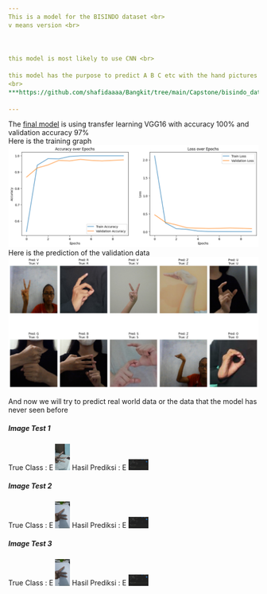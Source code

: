 ```yaml
---
This is a model for the BISINDO dataset <br>
v means version <br>



this model is most likely to use CNN <br>

this model has the purpose to predict A B C etc with the hand pictures that are in the dataset <br>
<br>
***https://github.com/shafidaaaa/Bangkit/tree/main/Capstone/bisindo_data***

---
```


The [final model](https://github.com/shafidaaaa/Bangkit/blob/main/Capstone/model/final%20model/Bisindo.ipynb) is using transfer learning VGG16 with accuracy 100% and validation accuracy 97%
<br>
Here is the training graph 
<br>
<img src="https://github.com/shafidaaaa/Bangkit/blob/main/Capstone/model/final%20model/covmatrix.png">
<br>
Here is the prediction of the validation data 
<br>
<img src="https://github.com/shafidaaaa/Bangkit/blob/main/Capstone/model/final%20model/output.png">
<br>

And now we will try to predict real world data or the data that the model has never seen before

<h5>Image Test 1</h5>
True Class : E
<img src="https://github.com/shafidaaaa/Bangkit/blob/main/Capstone/bisindo_data/real_data/test1.jpg" width="30px">
Hasil Prediksi : E
<img src="https://github.com/shafidaaaa/Bangkit/blob/main/Capstone/Evidence%20Logbook/Week%203/Week%203_June%206%202024%20testing%201.png" width="40px">

<br>

<h5>Image Test 2</h5>
True Class : E
<img src="https://github.com/shafidaaaa/Bangkit/blob/main/Capstone/bisindo_data/real_data/test2.jpg" width="30px">
Hasil Prediksi : E
<img src="https://github.com/shafidaaaa/Bangkit/blob/main/Capstone/Evidence%20Logbook/Week%203/Week%203_June%206%202024%20testing%202.png" width="40px">

<br>

<h5>Image Test 3</h5>
True Class : E
<img src="https://github.com/shafidaaaa/Bangkit/blob/main/Capstone/bisindo_data/real_data/test2.jpg" width="30px">
Hasil Prediksi : E
<img src="https://github.com/shafidaaaa/Bangkit/blob/main/Capstone/Evidence%20Logbook/Week%203/Week%203_June%206%202024%20testing%203.png" width="40px">
<br>
